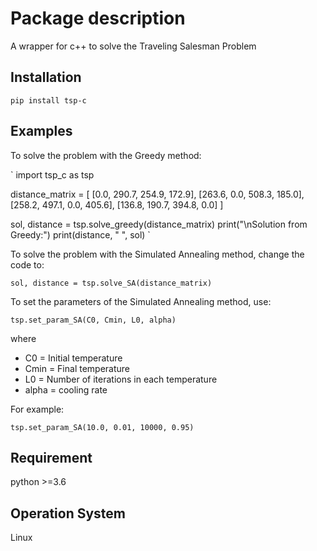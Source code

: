 # Package description

A wrapper for c++ to solve the Traveling Salesman Problem

## Installation
`pip install tsp-c`

## Examples
To solve the problem with the Greedy method:

`
import tsp_c as tsp

distance_matrix = [
	[0.0, 290.7, 254.9, 172.9],
	[263.6, 0.0, 508.3, 185.0],
	[258.2, 497.1, 0.0, 405.6],
	[136.8, 190.7, 394.8, 0.0]
]

sol, distance = tsp.solve_greedy(distance_matrix)
print("\nSolution from Greedy:")
print(distance, " ", sol)
`

To solve the problem with the Simulated Annealing method, change the code to:

`
sol, distance = tsp.solve_SA(distance_matrix)
`

To set the parameters of the Simulated Annealing method, use:

`
tsp.set_param_SA(C0, Cmin, L0, alpha)
`

where
* C0 = Initial temperature
* Cmin = Final temperature
* L0 = Number of iterations in each temperature
* alpha = cooling rate

For example:

`
tsp.set_param_SA(10.0, 0.01, 10000, 0.95)
`

## Requirement
python >=3.6

## Operation System
Linux
